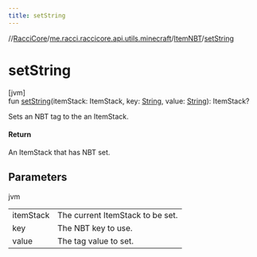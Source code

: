 ```yaml
---
title: setString
---
```

//[RacciCore](../../../index.html)/[me.racci.raccicore.api.utils.minecraft](../index.html)/[ItemNBT](index.html)/[setString](set-string.html)



# setString



[jvm]\
fun [setString](set-string.html)(itemStack: ItemStack, key: [String](https://kotlinlang.org/api/latest/jvm/stdlib/kotlin/-string/index.html), value: [String](https://kotlinlang.org/api/latest/jvm/stdlib/kotlin/-string/index.html)): ItemStack?



Sets an NBT tag to the an ItemStack.



#### Return



An ItemStack that has NBT set.



## Parameters


jvm

| | |
|---|---|
| itemStack | The current ItemStack to be set. |
| key | The NBT key to use. |
| value | The tag value to set. |





